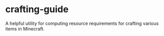 crafting-guide
==============

A helpful utility for computing resource requirements for crafting various items in Minecraft.
